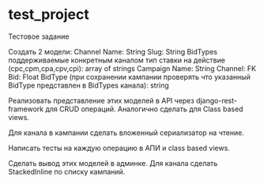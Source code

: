 # test_project
Тестовое задание

Создать 2 модели:
Channel
Name: String
Slug: String
BidTypes поддерживаемые конкретным каналом тип ставки на действие (cpc,cpm,cpa,cpv,cpi): array of strings
Campaign
Name: String
Channel: FK
Bid: Float
BidType (при сохранении кампании проверять что указанный BidType представлен в BidTypes канала): string

Реализовать представление этих моделей в API через django-rest-framework для CRUD операций. Аналогично сделать для Class based views.

Для канала в кампании сделать вложенный сериализатор на чтение.

Написать тесты на каждую операцию в АПИ и class based views.

Сделать вывод этих моделей в админке. Для канала сделать StackedInline по списку кампаний.

